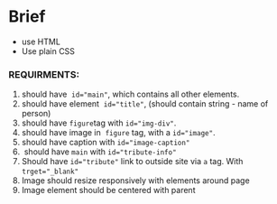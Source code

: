 # Brief

- use HTML 
- Use plain CSS

### REQUIRMENTS:
1. should have  `id="main"`, which contains all other elements.
2. should have element  `id="title"`, (should contain string - name of person)
3. should have `figure`tag with `id="img-div"`.
4. should have image in  `figure` tag, with a `id="image"`.
5. should have caption with `id="image-caption"` 
6.  should have `main` with `id="tribute-info"`  
7. Should have `id="tribute"` link to outside site via `a` tag. With `trget="_blank"`
8. Image should resize responsively with elements around page
9. Image element should be centered with parent
